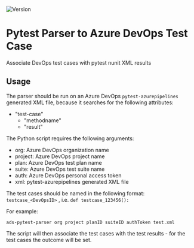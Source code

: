 ![Version](https://img.shields.io/pypi/v/ads-pytest-parser.svg)

# Pytest Parser to Azure DevOps Test Case
Associate DevOps test cases with pytest nunit XML results


## Usage
The parser should be run on an Azure DevOps ```pytest-azurepipelines``` generated XML file, because it searches for the following attributes:
- "test-case"
  - "methodname"
  - "result"

The Python script requires the following arguments:
- org: Azure DevOps organization name
- project: Azure DevOps project name
- plan: Azure DevOps test plan name
- suite: Azure DevOps test suite name
- auth: Azure DevOps personal access token
- xml: pytest-azurepipelines generated XML file

The test cases should be named in the following format: ```testcase_<DevOpsID>``` , i.e. ```def testcase_123456():```

For example:
```
ads-pytest-parser org project planID suiteID authToken test.xml
```

The script will then associate the test cases with the test results - for the test cases the outcome will be set.